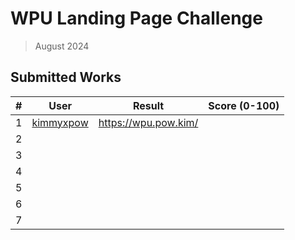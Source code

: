 # WPU Landing Page Challenge

> August 2024

## Submitted Works
| # |    User   |       Result       | Score (0-100) |
|:-:|:---------:|:--------------------:|:-------------:|
| 1 | [kimmyxpow](https://github.com/kimmyxpow) | https://wpu.pow.kim/ |               |
| 2 |           |                      |               |
| 3 |           |                      |               |
| 4 |           |                      |               |
| 5 |           |                      |               |
| 6 |           |                      |               |
| 7 |           |                      |               |
